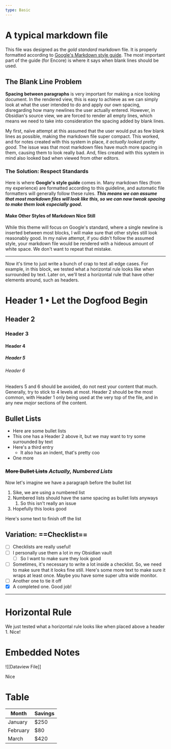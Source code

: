 ```yaml
---
type: Basic
---
```


# A typical markdown file

This file was designed as the *gold standard* markdown file. It is properly formatted according to [Google's Markdown style guide](https://google.github.io/styleguide/docguide/style.html). The most important part of the guide (for Encore) is where it says when blank lines should be used.

## The Blank Line Problem

**Spacing between paragraphs** is very important for making a nice looking document. In the rendered view, this is easy to achieve as we can simply look at what the user intended to do and apply our own spacing, disregarding how many newlines the user actually entered. However, in Obsidian's source view, we are forced to render all empty lines, which means we need to take into consideration the spacing added by blank lines.

My first, naïve attempt at this assumed that the user would put as few blank lines as possible, making the markdown file super compact. This worked, and for notes created with this system in place, *it actually looked pretty good*. The issue was that most markdown files have much more spacing in them, causing them to look really bad. And, files created with this system in mind also looked bad when viewed from other editors.

### The Solution: Respect Standards

Here is where **Google's style guide** comes in. Many markdown files (from my experience) are formatted according to this guideline, and automatic file formatters will generally follow these rules. ***This means we can assume that most markdown files will look like this, so we can now tweak spacing to make them look especially good.***

#### Make Other Styles of Markdown Nice Still

While this theme will focus on Google's standard, where a single newline is inserted between most blocks, I will make sure that other styles still look reasonably good. In my naïve attempt, if you didn't follow the assumed style, your markdown file would be rendered with a hideous amount of white space. We don't want to repeat that mistake.

---

Now it's time to just write a bunch of crap to test all edge cases. For example, in this block, we tested what a horizontal rule looks like when surrounded by text. Later on, we'll test a horizontal rule that have other elements around, such as headers.

# Header 1 • Let the Dogfood Begin

## Header 2

### Header 3

#### Header 4

##### Header 5

###### Header 6

Headers 5 and 6 should be avoided, do not nest your content that much. Generally, try to stick to 4 levels at most. Header 2 should be the most common, with Header 1 only being used at the very top of the file, and in any new *major* sections of the content.

## **Bullet** Lists

- Here are some bullet lists
- This one has a Header 2 above it, but we may want to try some surrounded by text
- Here's a third entry
	- It also has an indent, that's pretty coo
- One more

### ~~More Bullet Lists~~ *Actually, Numbered Lists*

Now let's imagine we have a paragraph before the bullet list

1. Sike, we are using a numbered list
2. Numbered lists should have the same spacing as bullet lists anyways
	1. So this isn't really an issue
3. Hopefully this looks good

Here's some text to finish off the list

## Variation: ==Checklist==

- [ ] Checklists are really useful!
- [ ] I personally use them a lot in my Obsidian vault
	- [ ] So I want to make sure they look good
- [ ] Sometimes, it's necessary to write a lot inside a checklist. So, we need to make sure that it looks fine still. Here's some more text to make sure it wraps at least once. Maybe you have some super ultra wide monitor.
- [ ] Another one to tie it off
- [x] A completed one. Good job!

---

# Horizontal Rule

We just tested what a horizontal rule looks like when placed above a header 1. Nice!

# Embedded Notes

![[Dataview File]]

Nice

# Table

| Month    | Savings |
| -------- | ------- |
| January  | $250    |
| February | $80     |
| March    | $420    |

